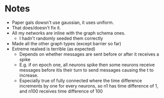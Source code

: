 # Notes

* Paper gals dowsn't use gaussian, it uses uniform. 
* That does/doesn't fix it.
* All my networks are inline with the graph schema ones.
  * I hadn't randomly seeded them correctly
* Made all the other graph types (except barrier so far)
* Extreme realxed is terrible (as expected)
  * Depends on whether messages are sent before or after it receives a spike
  * E.g. if on epoch one, all neurons spike then some neurons receive messages before itis their turn to send messages causing the t to increase.
  * Especially true of fully connected where the time difference increments by one for every neurons, so n1 has time difference of 1, and n100 receives time difference of 100